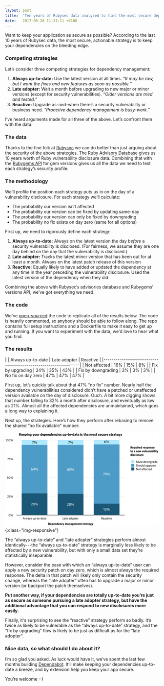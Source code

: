 ```yaml
---
layout: post
title:  "Ten years of Rubysec data analysed to find the most secure dependency strategy"
date:   2017-05-26 11:31:11 +0100
---
```


Want to keep your application as secure as possible? According to the last 10 years of Rubysec data, the most secure, actionable strategy is to keep your dependencies on the bleeding edge.


### Competing strategies

Let’s consider three competing strategies for dependency management:

1. **Always up-to-date:** Use the latest version at all times. _“It may be raw, but I want the fixes and new features as soon as possible.”_
2. **Late adopter:** Wait a month before upgrading to new major or minor versions (except for security vulnerabilities). _“Older versions are tried and tested.”_
3. **Reactive:** Upgrade as-and-when there’s a security vulnerability or business need. _“Proactive dependency management is busy-work.”_

I’ve heard arguments made for all three of the above. Let’s confront them with the data.


### The data

Thanks to the fine folk at [Rubysec][rubysec] we can do better than just arguing about the security of the above strategies. The [Ruby Advisory Database][ruby-advisory-db] gives us 10 years worth of Ruby vulnerability disclosure data. Combining that with the [Rubygems API][rubygems-api] for gem versions gives us all the data we need to test each strategy’s security profile.


### The methodology

We’ll profile the position each strategy puts us in on the day of a vulnerability disclosure. For each strategy we’ll calculate:

- The probability our version isn’t affected
- The probability our version can be fixed by updating same-day
- The probability our version can only be fixed by downgrading
- The probability no fix exists on day zero (same for all options)

First up, we need to rigorously define each strategy:

1. **Always up-to-date:** Always on the latest version the day _before_ a security vulnerability is disclosed. (For fairness, we assume they are one day behind on the day that the vulnerability is disclosed.)
2. **Late adopter:** Tracks the latest minor version that has been out for at least a month. Always on the latest patch release of this version
3. **Reactive:** Equally likely to have added or updated the dependency at any time in the year preceding the vulnerability disclosure. Used the latest version of the dependency when they did

Combining the above with Rubysec’s advisories database and Rubygems’ versions API, we’ve got everything we need.


### The code

We've [open-sourced][jupyter-notebook] the code to replicate all of the results below. The code is heavily commented, so anybody should be able to follow along. The repo contains full setup instructions and a Dockerfile to make it easy to get up and running. If you want to experiment with the data, we'd love to hear what you find.


### The results

|                    | Always up-to-date | Late adopter | Reactive |
|------------------------------------------------------------------|
| Not affected       | 16%               | 15%          | 8%       |
| Fix by upgrading   | 34%               | 35%          | 43%      |
| Fix by downgrading | 3%                | 3%           | 3%       |
| No fix on day zero | 47%               | 47%          | 47%      |

First up, let’s quickly talk about that 47% “no fix” number. Nearly half the dependency vulnerabilities considered didn’t have a patched or unaffected version available on the day of disclosure. Ouch. A bit more digging shows that number falling to 32% a month after disclosure, and eventually as low as 21%. Almost all the affected dependencies are unmaintained, which goes a long way to explaining it.

Next up, the strategies. Here’s how they perform after rebasing to remove the shared “no fix available” number:

![Dependency management strategy comparison chart](images/dependency-management-strategy-comparison.png){:class="img-responsive"}

The “always up-to-date” and “late adopter” strategies perform almost identically---the “always up-to-date” strategy is marginally less likely to be affected by a new vulnerability, but with only a small data set they’re statistically inseparable.

However, consider the ease with which an “always up-to-date” user can apply a new security patch on day zero, which is almost always the required response. The delta in that patch will likely only contain the security change, whereas the “late adopter” often has to upgrade a major or minor version (or backport the patch themselves).

**Put another way, if your dependencies are totally up-to-date you’re just as secure as someone pursuing a late adopter strategy, but have the additional advantage that you can respond to new disclosures more easily.**

Finally, it's surprising to see the “reactive” strategy perform so badly. It’s twice as likely to be vulnerable as the “always up-to-date” strategy, and the “fix by upgrading” flow is likely to be just as difficult as for the “late adopter”.

### Nice data, so what should I do about it?

I’m so glad you asked. As luck would have it, we’ve spent the last few months building [Dependabot][dependabot]. It’ll make keeping your dependencies up-to-date a breeze, and by extension help you keep your app secure.

You’re welcome :-)

[rubysec]: https://rubysec.com/
[ruby-advisory-db]: https://github.com/rubysec/ruby-advisory-db
[rubygems-api]: http://guides.rubygems.org/rubygems-org-api/#gem-version-methods
[jupyter-notebook]: https://github.com/dependabot/gem-vulnerability-analysis/blob/master/notebooks/vulnerability-analysis.ipynb
[dependabot]: https://dependabot.com/

